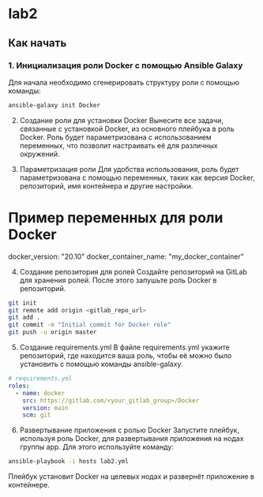 # lab2

## Как начать

### 1. Инициализация роли Docker с помощью Ansible Galaxy

Для начала необходимо сгенерировать структуру роли с помощью команды:

```bash
ansible-galaxy init Docker
```

2. Создание роли для установки Docker
Вынесите все задачи, связанные с установкой Docker, из основного плейбука в роль Docker. Роль будет параметризована с использованием переменных, что позволит настраивать её для различных окружений.

3. Параметризация роли
Для удобства использования, роль будет параметризована с помощью переменных, таких как версия Docker, репозиторий, имя контейнера и другие настройки.

# Пример переменных для роли Docker
docker_version: "20.10"
docker_container_name: "my_docker_container"

4. Создание репозитория для ролей
Создайте репозиторий на GitLab для хранения ролей. После этого запушьте роль Docker в репозиторий.

```bash
git init
git remote add origin <gitlab_repo_url>
git add .
git commit -m "Initial commit for Docker role"
git push -u origin master
```

5. Создание requirements.yml
В файле requirements.yml укажите репозиторий, где находится ваша роль, чтобы её можно было установить с помощью команды ansible-galaxy.
```yaml
# requirements.yml
roles:
  - name: docker
    src: https://gitlab.com/<your_gitlab_group>/Docker
    version: main
    scm: git
```

6. Развертывание приложения с ролью Docker
Запустите плейбук, используя роль Docker, для развертывания приложения на нодах группы app. Для этого используйте команду:

```bash
ansible-playbook -i hosts lab2.yml
```
Плейбук установит Docker на целевых нодах и развернёт приложение в контейнере.